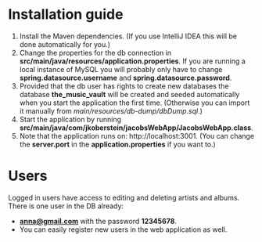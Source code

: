 #  Installation guide
1. Install the Maven dependencies. (If you use IntelliJ IDEA this will be done automatically for you.)
2. Change the properties for the db connection in **src/main/java/resources/application.properties**. If you are running a local instance of MySQL you will probably only have to change **spring.datasource.username** and 
   **spring.datasource.password**.
3. Provided that the db user has rights to create new databases the database **the_music_vault** will be created and seeded automatically when you start the application the first time. (Otherwise you can import it manually from *main/resources/db-dump/dbDump.sql*.)
4. Start the application by running **src/main/java/com/jkoberstein/jacobsWebApp/JacobsWebApp.class**.
5. Note that the application runs on: http://localhost:3001. (You can change the **server.port** in the **application.properties** if you want to.)

# Users
Logged in users have access to editing and deleting artists and albums. There is one user in the DB already: 
* **anna@gmail.com** with the password **12345678**. 
* You can easily register new users in the web application as well.
